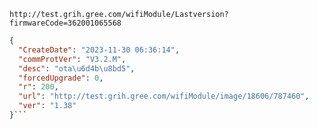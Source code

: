 `http://test.grih.gree.com/wifiModule/Lastversion?firmwareCode=362001065568`

```json
{
  "CreateDate": "2023-11-30 06:36:14",
  "commProtVer": "V3.2.M",
  "desc": "ota\u6d4b\u8bd5",
  "forcedUpgrade": 0,
  "r": 200,
  "url": "http://test.grih.gree.com/wifiModule/image/18606/787460",
  "ver": "1.38"
}```